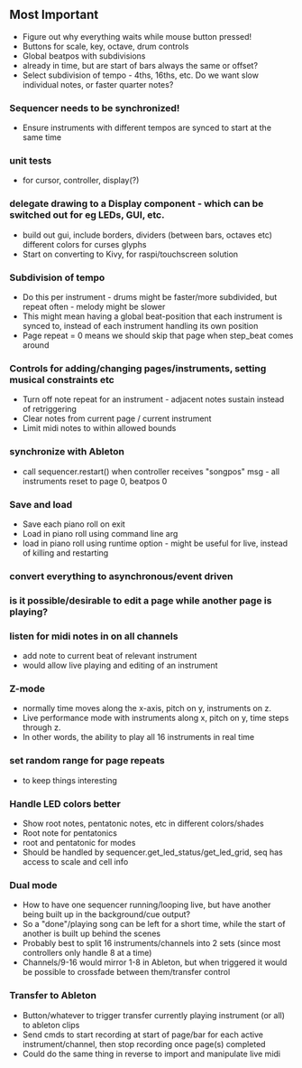 ## Most Important
* Figure out why everything waits while mouse button pressed!
* Buttons for scale, key, octave, drum controls
* Global beatpos with subdivisions
* already in time, but are start of bars always the same or offset?
* Select subdivision of tempo - 4ths, 16ths, etc. Do we want slow individual notes, or faster quarter notes?

### Sequencer needs to be synchronized!
- Ensure instruments with different tempos are synced to start at the same time

### unit tests
- for cursor, controller, display(?)

### delegate drawing to a Display component - which can be switched out for eg LEDs, GUI, etc.
- build out gui, include
    borders, dividers (between bars, octaves etc)
    different colors for curses glyphs
- Start on converting to Kivy, for raspi/touchscreen solution

### Subdivision of tempo
- Do this per instrument - drums might be faster/more subdivided, but repeat often - melody might be slower
- This might mean having a global beat-position that each instrument is synced to, instead of each instrument handling its own position
- Page repeat = 0 means we should skip that page when step_beat comes around

### Controls for adding/changing pages/instruments, setting musical constraints etc
- Turn off note repeat for an instrument - adjacent notes sustain instead of retriggering
- Clear notes from current page / current instrument
- Limit midi notes to within allowed bounds

### synchronize with Ableton
- call sequencer.restart() when controller receives "songpos" msg - all instruments reset to page 0, beatpos 0

### Save and load
- Save each piano roll on exit
- Load in piano roll using command line arg
- load in piano roll using runtime option - might be useful for live, instead of killing and restarting

### convert everything to asynchronous/event driven

### is it possible/desirable to edit a page while another page is playing?

### listen for midi notes in on all channels
- add note to current beat of relevant instrument
- would allow live playing and editing of an instrument

### Z-mode
- normally time moves along the x-axis, pitch on y, instruments on z.
- Live performance mode with instruments along x, pitch on y, time steps through z.
- In other words, the ability to play all 16 instruments in real time

### set random range for page repeats
- to keep things interesting

### Handle LED colors better
- Show root notes, pentatonic notes, etc in different colors/shades
- Root note for pentatonics
- root and pentatonic for modes
- Should be handled by sequencer.get_led_status/get_led_grid, seq has access to scale and cell info

### Dual mode
- How to have one sequencer running/looping live, but have another being built up in the background/cue output?
- So a "done"/playing song can be left for a short time, while the start of another is built up behind the scenes
- Probably best to split 16 instruments/channels into 2 sets (since most controllers only handle 8 at a time)
- Channels/9-16 would mirror 1-8 in Ableton, but when triggered it would be possible to crossfade between them/transfer control

### Transfer to Ableton
- Button/whatever to trigger transfer currently playing instrument (or all) to ableton clips
- Send cmds to start recording at start of page/bar for each active instrument/channel, then stop recording once page(s) completed
- Could do the same thing in reverse to import and manipulate live midi
